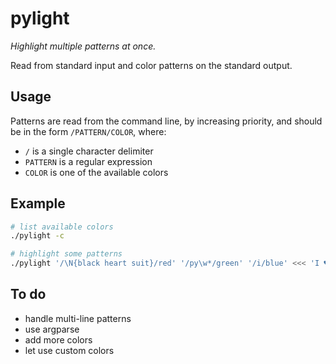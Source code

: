 # pylight

*Highlight multiple patterns at once.*

Read from standard input and color patterns on the standard output.

## Usage

Patterns are read from the command line, by increasing priority, and should be in the form `/PATTERN/COLOR`, where:

- `/` is a single character delimiter
- `PATTERN` is a regular expression
- `COLOR` is one of the available colors

## Example

```sh
# list available colors
./pylight -c

# highlight some patterns
./pylight '/\N{black heart suit}/red' '/py\w*/green' '/i/blue' <<< 'I ♥ pylight-ning'
```

## To do

- handle multi-line patterns
- use argparse
- add more colors
- let use custom colors
